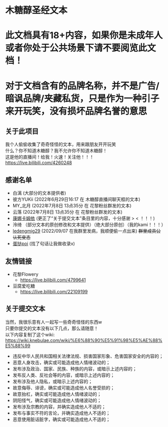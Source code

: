 # 木糖醇圣经文本
# 此文档具有18+内容，如果你是未成年人或者你处于公共场景下请不要阅览此文档！
# 对于文档含有的品牌名称，并不是广告/暗讽品牌/夹藏私货，只是作为一种引子来开玩笑，没有损坏品牌名誉的意思

## 关于此项目
我个人偷偷收集了奇奇怪怪的文本，用来跟朋友开开玩笑  
什么？你不知道木糖醇？我不允许你不知道木糖醇！  
这是他的直播间！给我！火速！关注他！！！  
https://live.bilibili.com/4260248  

## 感谢名单
- 白漓 (大部分的文本提供者)
- 彼方YUKii (2022年6月29日16:17 在 木糖醇直播间聊天框的文本)
- MY_北月 (2022年7月8日 13点35分 在 花黎粉丝群发的文本)
- 云落 (2022年7月8日 13点35分 在 花黎粉丝群发的文本)
- [康娜卡姆依](https://github.com/iKangnakamuyi) (更正了“关于提交文本”条目里的内容，十分感谢 > < ！！！)
- 泠绮 （部分文本的原创修改和文本提供）（绝大部分原创）（我的kami！！！）
- [ledengmig29](https://github.com/ledengmig29) (2022/09/07 在我群里发病，我顺便偷一点出来) ~~群里成员公认死变态~~
- [蛋挞poi](https://github.com/dtpoi) (找了句话让我做收录x)

## 友情链接
- 花黎Flowery
  -  https://live.bilibili.com/4799641
- 豆腐爱吃糖
  -  https://live.bilibili.com/22109199

## 关于提交文本
当然，我很乐意有人一起写一些奇奇怪怪的东西w  
只要你提交的文本没有以下几点，那么请随意！   
以下内容复制了这个wiki: https://wiki.knebulae.com/wiki/%E6%88%90%E5%91%98%E5%AE%88%E5%88%99  
- 违反中华人民共和国相关法律法规、损害国家形象、危害国家安全的内容的；
- 恶意人身攻击，确实或可能造成他人情绪波动的；
- 发布涉及政治、国家、民族、种族的内容，或暗示上述内容的；
- 发布反人类、反社会等的内容，或暗示上述内容的；
- 发布涉及他人隐私，或暗示上述内容的；
- 故意侮辱、诽谤，确实或可能造成他人名誉受损的；
- 故意抬杠，确实或可能造成他人情绪波动的；
- 阴阳怪气，确实或可能造成他人情绪波动的；
- 发布涉及宗教的内容，并确实造成他人不适的；
- 发布与事实不符的言论，并确实造成他人不适的；
- 恶意使用脏话脏字，确实或可能造成他人不适的；
